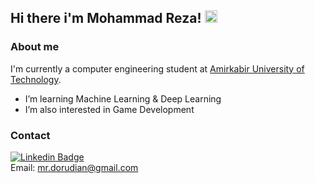 
## Hi there i'm Mohammad Reza! <img src="https://github.com/TheDudeThatCode/TheDudeThatCode/blob/master/Assets/Hi.gif" width="20px">

### About me

I'm currently a computer engineering student at [Amirkabir University of Technology](aut.ac.ir).  

-  I’m learning Machine Learning & Deep Learning
-  I’m also interested in Game Development



### Contact
[![Linkedin Badge](https://img.shields.io/badge/Linkedin-blue?style=flat-square&logo=Linkedin&logoColor=white&link=https://www.linkedin.com/in/mohammadreza-doroodian-63a715212/)](https://www.linkedin.com/in/mohammadreza-dorudian-63a715212/)  
Email: mr.dorudian@gmail.com

